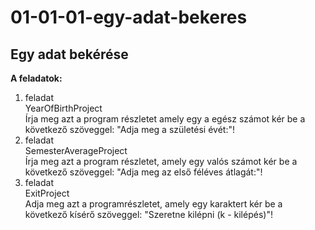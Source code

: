 # 01-01-01-egy-adat-bekeres
## Egy adat bekérése
**A feladatok:**
1. feladat   
YearOfBirthProject    
Írja meg azt a program részletet amely egy a egész számot kér be a következő szöveggel: "Adja meg a születési évét:"!   
2. feladat   
SemesterAverageProject    
Írja meg azt a program részletet, amely egy valós számot kér be a következő szöveggel: "Adja meg az első féléves átlagát:"!   
3. feladat   
ExitProject      
Adja meg azt a programrészletet, amely egy karaktert kér be a következő kísérő szöveggel: "Szeretne kilépni (k - kilépés)"!   
